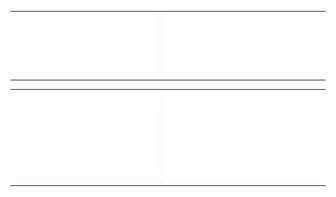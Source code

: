 <table>

  
<td>
  <img align="left" width="390" alt="" src="/main.svg">

</td>
    <td>

  <img align="right" width="440" alt="" src="/main_two.svg">

</td>
  
</table> 
<table>

  
<td>
  <img align="left" width="390" alt="" src="/activ.svg">

</td>
    <td>

  <img align="right" width="440" alt="" src="/language.svg">

</td>
  
</table> 
